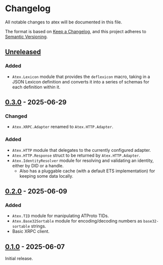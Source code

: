 # Changelog

All notable changes to atex will be documented in this file.

The format is based on [Keep a Changelog](https://keepachangelog.com/en/1.0.0/),
and this project adheres to
[Semantic Versioning](https://semver.org/spec/v2.0.0.html).

## [Unreleased]

### Added

- `Atex.Lexicon` module that provides the `deflexicon` macro, taking in a JSON
  Lexicon definition and converts it into a series of schemas for each
  definition within it.

## [0.3.0] - 2025-06-29

### Changed

- `Atex.XRPC.Adapter` renamed to `Atex.HTTP.Adapter`.

### Added

- `Atex.HTTP` module that delegates to the currently configured adapter.
- `Atex.HTTP.Response` struct to be returned by `Atex.HTTP.Adapter`.
- `Atex.IdentityResolver` module for resolving and validating an identity,
  either by DID or a handle.
  - Also has a pluggable cache (with a default ETS implementation) for keeping
    some data locally.

## [0.2.0] - 2025-06-09

### Added

- `Atex.TID` module for manipulating ATProto TIDs.
- `Atex.Base32Sortable` module for encoding/decoding numbers as
  `base32-sortable` strings.
- Basic XRPC client.

## [0.1.0] - 2025-06-07

Initial release.

[unreleased]: https://github.com/cometsh/atex/compare/v0.3.0...HEAD
[0.3.0]: https://github.com/cometsh/atex/releases/tag/v0.3.0
[0.2.0]: https://github.com/cometsh/atex/releases/tag/v0.2.0
[0.1.0]: https://github.com/cometsh/atex/releases/tag/v0.1.0
